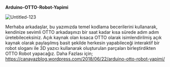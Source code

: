  **Arduino-OTTO-Robot-Yapimi**
 
 ![Untitled-123](https://user-images.githubusercontent.com/43604670/57983936-86967580-7a5f-11e9-9342-6314ed4c3f3d.jpg)

Merhaba arkadaşlar, bu yazımızda temel kodlama becerilerini kullanarak, kendinize sevimli OTTO arkadaşınızı bir saat kadar kısa sürede adım adım üretebileceksiniz. Açık kaynak olan kısaca OTTO olarak isimlendirilmiş açık kaynak olarak paylaşılmış basit şekilde herkesin yapabileceği interaktif bir robot sloganı ile 3D yazıcı kullanarak oluşturulan parçaları birleştirdikten OTTO Robot yapacağız.
Daha Fazlası için;
https://canayazblog.wordpress.com/2018/06/22/arduino-otto-robot-yapimi/

